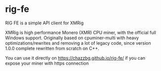 # rig-fe
RIG FE is a simple API client for XMRig

XMRig is high performance Monero (XMR) CPU miner, with the official full Windows support. Originally based on cpuminer-multi with heavy optimizations/rewrites and removing a lot of legacy code, since version 1.0.0 complete rewritten from scratch on C++.


You can use it directly on https://chazzbg.github.io/rig-fe/ if you can expose your miner with https connection
